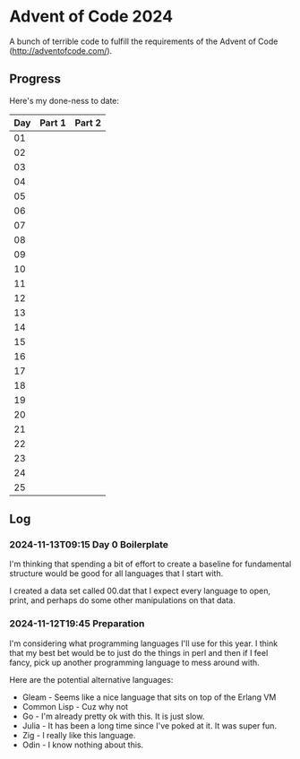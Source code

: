 # Advent of Code 2024

A bunch of terrible code to fulfill the requirements of the Advent of Code (http://adventofcode.com/).

## Progress
Here's my done-ness to date:

| Day | Part 1 | Part 2 |
|-----|--------|--------|
| 01  |        |        |
| 02  |        |        |
| 03  |        |        |
| 04  |        |        |
| 05  |        |        |
| 06  |        |        |
| 07  |        |        |
| 08  |        |        |
| 09  |        |        |
| 10  |        |        |
| 11  |        |        |
| 12  |        |        |
| 13  |        |        |
| 14  |        |        |
| 15  |        |        |
| 16  |        |        |
| 17  |        |        |
| 18  |        |        |
| 19  |        |        |
| 20  |        |        |
| 21  |        |        |
| 22  |        |        |
| 23  |        |        |
| 24  |        |        |
| 25  |        |        |

## Log
### 2024-11-13T09:15 Day 0 Boilerplate
I'm thinking that spending a bit of effort to create a baseline for fundamental structure would be good for all languages that I start with.

I created a data set called 00.dat that I expect every language to open, print, and perhaps do some other manipulations on that data.

### 2024-11-12T19:45 Preparation
I'm considering what programming languages I'll use for this year.  I think that my best bet would be to just do the things in perl and then if I feel fancy, pick up another programming language to mess around with.

Here are the potential alternative languages:
* Gleam - Seems like a nice language that sits on top of the Erlang VM
* Common Lisp - Cuz why not
* Go - I'm already pretty ok with this.  It is just slow.
* Julia - It has been a long time since I've poked at it.  It was super fun.
* Zig - I really like this language.
* Odin - I know nothing about this.

